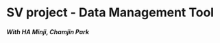 SV project - Data Management Tool
=================================

##### With HA Minji, Chamjin Park
